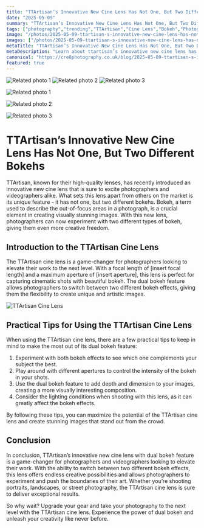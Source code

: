```yaml
---
title: "TTArtisan’s Innovative New Cine Lens Has Not One, But Two Different Bokehs"
date: "2025-05-09"
summary: "TTArtisan’s Innovative New Cine Lens Has Not One, But Two Different Bokehs - A trending topic in photography."
tags: ["photography","trending","TTArtisan","Cine Lens","Bokeh","Photographers","Videographers","Creative","Dual Bokeh","Cinematic Shots","Aperture","Innovation"]
image: "/photos/2025-05-09-ttartisan-s-innovative-new-cine-lens-has-not-one-but-two-different-bokehs-1.jpg"
images: ["/photos/2025-05-09-ttartisan-s-innovative-new-cine-lens-has-not-one-but-two-different-bokehs-1.jpg","/photos/2025-05-09-ttartisan-s-innovative-new-cine-lens-has-not-one-but-two-different-bokehs-2.jpg","/photos/2025-05-09-ttartisan-s-innovative-new-cine-lens-has-not-one-but-two-different-bokehs-3.jpg"]
metaTitle: "TTArtisan’s Innovative New Cine Lens Has Not One, But Two Different Bokehs | cre8 Photography"
metaDescription: "Learn about ttartisan’s innovative new cine lens has not one, but two different bokehs in photography with practical tips and insights."
canonical: "https://cre8photography.co.uk/blog/2025-05-09-ttartisan-s-innovative-new-cine-lens-has-not-one-but-two-different-bokehs"
featured: true
---
```


<!-- Gallery as HTML -->

<div class="grid grid-cols-1 sm:grid-cols-2 md:grid-cols-3 gap-4">
  <img src="/photos/2025-05-09-ttartisan-s-innovative-new-cine-lens-has-not-one-but-two-different-bokehs-1.jpg" alt="Related photo 1" class="w-full rounded-lg" />
<img src="/photos/2025-05-09-ttartisan-s-innovative-new-cine-lens-has-not-one-but-two-different-bokehs-2.jpg" alt="Related photo 2" class="w-full rounded-lg" />
<img src="/photos/2025-05-09-ttartisan-s-innovative-new-cine-lens-has-not-one-but-two-different-bokehs-3.jpg" alt="Related photo 3" class="w-full rounded-lg" />
</div>


<!-- Gallery as Markdown -->
![Related photo 1](/photos/2025-05-09-ttartisan-s-innovative-new-cine-lens-has-not-one-but-two-different-bokehs-1.jpg)


![Related photo 2](/photos/2025-05-09-ttartisan-s-innovative-new-cine-lens-has-not-one-but-two-different-bokehs-2.jpg)


![Related photo 3](/photos/2025-05-09-ttartisan-s-innovative-new-cine-lens-has-not-one-but-two-different-bokehs-3.jpg)



# TTArtisan’s Innovative New Cine Lens Has Not One, But Two Different Bokehs

TTArtisan, known for their high-quality lenses, has recently introduced an innovative new cine lens that is sure to excite photographers and videographers alike. What sets this lens apart from others on the market is its unique feature - it has not one, but two different bokehs. Bokeh, a term used to describe the out-of-focus areas in a photograph, is a crucial element in creating visually stunning images. With this new lens, photographers can now experiment with two different types of bokeh, giving them even more creative freedom.

## Introduction to the TTArtisan Cine Lens

The TTArtisan cine lens is a game-changer for photographers looking to elevate their work to the next level. With a focal length of [insert focal length] and a maximum aperture of [insert aperture], this lens is perfect for capturing cinematic shots with beautiful bokeh. The dual bokeh feature allows photographers to switch between two different bokeh effects, giving them the flexibility to create unique and artistic images.

![TTArtisan Cine Lens](/path/to/image)

## Practical Tips for Using the TTArtisan Cine Lens

When using the TTArtisan cine lens, there are a few practical tips to keep in mind to make the most out of its dual bokeh feature:

1. Experiment with both bokeh effects to see which one complements your subject the best.
2. Play around with different apertures to control the intensity of the bokeh in your shots.
3. Use the dual bokeh feature to add depth and dimension to your images, creating a more visually interesting composition.
4. Consider the lighting conditions when shooting with this lens, as it can greatly affect the bokeh effects.

By following these tips, you can maximize the potential of the TTArtisan cine lens and create stunning images that stand out from the crowd.

## Conclusion

In conclusion, TTArtisan’s innovative new cine lens with dual bokeh feature is a game-changer for photographers and videographers looking to elevate their work. With the ability to switch between two different bokeh effects, this lens offers endless creative possibilities and allows photographers to experiment and push the boundaries of their art. Whether you’re shooting portraits, landscapes, or street photography, the TTArtisan cine lens is sure to deliver exceptional results.

So why wait? Upgrade your gear and take your photography to the next level with the TTArtisan cine lens. Experience the power of dual bokeh and unleash your creativity like never before.

